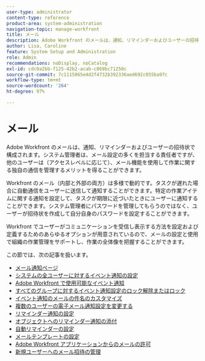 ```yaml
---
user-type: administrator
content-type: reference
product-area: system-administration
navigation-topic: manage-workfront
title: メール
description: Adobe Workfront のメールは、通知、リマインダーおよびユーザーの招待状で構成されます。システム管理者は、メール設定の多くを担当する責任者ですが、他のユーザーは（アクセスレベルに応じて）、メール機能を使用して作業に関する独自の通信を管理するメリットを得ることができます。
author: Lisa, Caroline
feature: System Setup and Administration
role: Admin
recommendations: noDisplay, noCatalog
exl-id: cdc0a2bb-f125-42b2-acab-c869bc71250c
source-git-commit: 7c1115065e4d2f4732b392336aed692c055ba97c
workflow-type: tm+mt
source-wordcount: '264'
ht-degree: 97%

---
```


# メール

Adobe Workfront のメールは、通知、リマインダーおよびユーザーの招待状で構成されます。システム管理者は、メール設定の多くを担当する責任者ですが、他のユーザーは（アクセスレベルに応じて）、メール機能を使用して作業に関する独自の通信を管理するメリットを得ることができます。

Workfront のメール（内部と外部の両方）は多様で動的です。タスクが遅れた場合に自動通信をユーザーに送信して通知することができます。特定の作業アイテムに関する通知を設定して、タスクが期限に近づいたときにユーザーに通知することができます。システム管理者にパスワードを管理してもらうのではなく、ユーザーが招待状を作成して自分自身のパスワードを設定することができます。

Workfront でユーザーがコミュニケーションを受信し表示する方法を設定および定義するためのあらゆるオプションが用意されているので、メールの設定と使用で組織の作業管理をサポートし、作業の全体像を把握することができます。

この節では、次の記事を扱います。

* [メール通知ページ](../../../administration-and-setup/manage-workfront/emails/email-notifications-page.md)
* [システムの全ユーザーに対するイベント通知の設定](../../../administration-and-setup/manage-workfront/emails/configure-event-notifications-for-everyone-in-the-system.md)
* [Adobe Workfront で使用可能なイベント通知](../../../administration-and-setup/manage-workfront/emails/event-notifications-available-in-wf.md)
* [すべてのグループに対するイベント通知設定のロック解除またはロック](../../../administration-and-setup/manage-workfront/emails/unlock-configuration-of-event-notifications-for-groups.md)
* [イベント通知のメールの件名のカスタマイズ](../../../administration-and-setup/manage-workfront/emails/custom-email-subjects-event-notification.md)
* [複数のユーザーの電子メール通知設定を変更する](../../../administration-and-setup/manage-workfront/emails/modify-email-notification-settings-user-profiles.md)
* [リマインダー通知の設定](../../../administration-and-setup/manage-workfront/emails/set-up-reminder-notifications.md)
* [オブジェクトへのリマインダー通知の添付](../../../workfront-basics/using-notifications/attach-reminder-notification-object.md)
* [自動リマインダーの設定](../../../administration-and-setup/manage-workfront/emails/setting-up-automatic-reminders.md)
* [メールテンプレートの設定](../../../administration-and-setup/manage-workfront/emails/configure-email-templates.md)
* [Adobe Workfront アプリケーションからのメールの許可](../../../administration-and-setup/manage-workfront/emails/allow-emails-from-wf-app.md)
* [新規ユーザーへのメール招待の管理](../../../administration-and-setup/manage-workfront/emails/manage-email-invitations.md)
